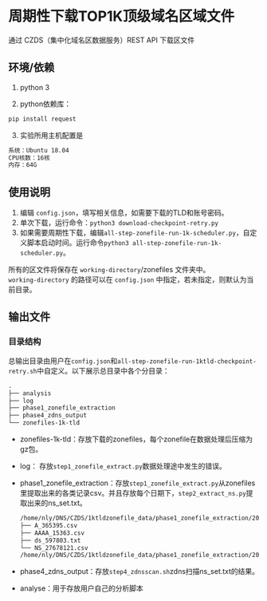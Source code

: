 周期性下载TOP1K顶级域名区域文件
===========

通过 CZDS（集中化域名区数据服务）REST API 下载区文件


环境/依赖
------------


1. python 3

2. python依赖库：

```bash
pip install request
```
3. 实验所用主机配置是
```txt
系统：Ubuntu 18.04
CPU核数：16核
内存：64G
```

使用说明
---------------------

1. 编辑 `config.json`，填写相关信息，如需要下载的TLD和账号密码。  
2. 单次下载，运行命令：`python3 download-checkpoint-retry.py`  
3. 如果需要周期性下载，编辑`all-step-zonefile-run-1k-scheduler.py`，自定义脚本启动时间。运行命令`python3 all-step-zonefile-run-1k-scheduler.py`。

所有的区文件将保存在 `working-directory`/zonefiles 文件夹中。  
`working-directory` 的路径可以在 `config.json` 中指定，若未指定，则默认为当前目录。  

## 输出文件

### 目录结构
总输出目录由用户在`config.json`和`all-step-zonefile-run-1ktld-checkpoint-retry.sh`中自定义。以下展示总目录中各个分目录：
```txt
.
├── analysis
├── log
├── phase1_zonefile_extraction
├── phase4_zdns_output
└── zonefiles-1k-tld
```
- zonefiles-1k-tld：存放下载的zonefiles，每个zonefile在数据处理后压缩为gz包。
- log：
    存放`step1_zonefile_extract.py`数据处理途中发生的错误。
- phase1_zonefile_extraction：存放`step1_zonefile_extract.py`从zonefiles里提取出来的各类记录csv。并且存放每个日期下，`step2_extract_ns.py`提取出来的ns_set.txt。
    ```txt
    /home/nly/DNS/CZDS/1ktldzonefile_data/phase1_zonefile_extraction/20240417/org
    ├── A_365395.csv
    ├── AAAA_15363.csv
    ├── ds_597803.txt
    └── NS_27678121.csv
    /home/nly/DNS/CZDS/1ktldzonefile_data/phase1_zonefile_extraction/20240417/ns_set.txt
    ```
- phase4_zdns_output：存放`step4_zdnsscan.sh`zdns扫描ns_set.txt的结果。


- analyse：用于存放用户自己的分析脚本